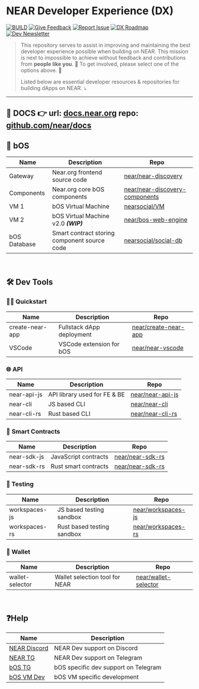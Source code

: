 # NEAR Developer Experience (DX)

[![BUILD](https://img.shields.io/badge/BUILD-03BE09)](https://near.org/onboarding)
[![Give Feedback](https://img.shields.io/badge/Give_Feedback-F9F502)](https://github.com/near/DX/issues/new/choose)
[![Report Issue](https://img.shields.io/badge/Report_Issue-BE0303)](https://github.com/near/DX/issues/new?assignees=&labels=&projects=&template=%F0%9F%90%9E-bug-report.md&title=[BUG])
[![DX Roadmap](https://img.shields.io/badge/DX_Roadmap-purple)](https://github.com/orgs/near/projects/75/views/1?pane=info)
[![Dev Newsletter](https://img.shields.io/badge/Developer_Newsletter-0087E5)]()

> This repository serves to assist in improving and maintaining the best developer experience possible when building on NEAR. This mission is next to impossible to achieve without feedback and contributions from **people like you**. 🫵 To get involved, please select one of the options above. 🙏
>
> Listed below are essential developer resources & repositories for building dApps on NEAR. ⤵️
___
## 📂 DOCS 👉 url: [docs.near.org](https://docs.near.org) repo: [github.com/near/docs](https://github.com/near/docs)

## 🚀 bOS  

| Name      | Description | Repo |
| ----------- | ----------- | --- |
| Gateway     | Near.org frontend source code  |[near/near-discovery](https://github.com/near/near-discovery)|
| Components | Near.org core bOS components | [near/near-discovery-components](https://github.com/near/near-discovery-components)
| VM 1   | bOS Virtual Machine  | [nearsocial/VM](https://github.com/NearSocial/VM) |
| VM 2 | bOS Virtual Machine v2.0 ***(WIP)*** | [near/bos-web-engine](https://github.com/near/bos-web-engine) |
| bOS Database | Smart contract storing component source code | [nearsocial/social-db](https://github.com/NearSocial/social-db)

<br/>

## 🛠️ Dev Tools  

### 🧑‍💻 Quickstart
| Name      | Description | Repo |
| ----------- | ----------- | --- |
| create-near-app |Fullstack dApp deployment|[near/create-near-app](https://github.com/near/create-near-app)|
| VSCode | VSCode extension for bOS | [near/near-vscode](https://github.com/near/near-vscode) |

### 🌐 API 
| Name      | Description | Repo |
| ----------- | ----------- | --- |
| near-api-js | API library used for FE & BE |[near/near-api-js](https://github.com/near)|
| near-cli | JS based CLI | [near/near-cli](https://github.com/near/near-cli)|
| near-cli-rs| Rust based CLI | [near/near-cli-rs](https://github.com/near/near-cli-rs)

### 📝 **Smart Contracts**
| Name      | Description | Repo |
| ----------- | ----------- | --- |
| near-sdk-js|JavaScript contracts| [near/near-sdk-rs](https://github.com/near/near-sdk-rs)|
| near-sdk-rs|Rust smart contracts| [near/near-sdk-rs](https://github.com/near/near-sdk-rs)|

### 🧪 Testing
| Name      | Description | Repo |
| ----------- | ----------- | --- |
| workspaces-js|JS based testing sandbox |[near/workspaces-js](https://github.com/near/workspaces-js)|
| workspaces-rs|Rust based testing sandbox|[near/workspaces-rs](https://github.com/near/workspaces-rs)|

### 🔑 Wallet
| Name      | Description | Repo |
| ----------- | ----------- | --- |
| wallet-selector |Wallet selection tool for NEAR|[near/wallet-selector](https://github.com/near/wallet-selector)|

</br>

## ❓Help
| Name      | Description |
| ----------- | ----------- |
| [NEAR Discord](http://near.chat) | NEAR Dev support on Discord |
| [NEAR TG](https://t.me/neardev)| NEAR Dev support on Telegram |
| [bOS TG](https://t.me/NEARisBOS) | bOS specific dev support on Telegram |
| [bOS VM Dev](https://t.me/NearSocialDev)| bOS VM specific development |
